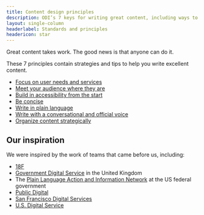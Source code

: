```yaml
---
title: Content design principles
description: ODI’s 7 keys for writing great content, including ways to implement them
layout: single-column
headerlabel: Standards and principles
headericon: star
---
```

<p class="text-lead">Great content takes work. The good news is that anyone can do it.</p>

These 7 principles contain strategies and tips to help you write excellent content.
<div class="arrow-list">

* [Focus on user needs and services](/content-design/principles/focus-on-user-needs-services/)
* [Meet your audience where they are](/content-design/principles/meet-your-audience-where-they-are/)
* [Build in accessibility from the start](/content-design/principles/build-accessibility-from-start/)
* [Be concise](/content-design/principles/be-concise/)
* [Write in plain language](/content-design/principles/write-in-plain-language/)
* [Write with a conversational and official voice](/content-design/principles/write-with-conversational-official-voice/)
* [Organize content strategically](/content-design/principles/organize-content-strategically/)

</div>

## Our inspiration

We were inspired by the work of teams that came before us, including:

* [18F](https://18f.gsa.gov/)
* [Government Digital Service](https://www.gov.uk/government/organisations/government-digital-service) in the United Kingdom
* The [Plain Language Action and Information Network](https://www.plainlanguage.gov/) at the US federal government
* [Public Digital](https://public.digital/)
* [San Francisco Digital Services](https://www.sf.gov/departments/city-administrator/digital-services)
* [U.S. Digital Service](https://www.usds.gov/)
